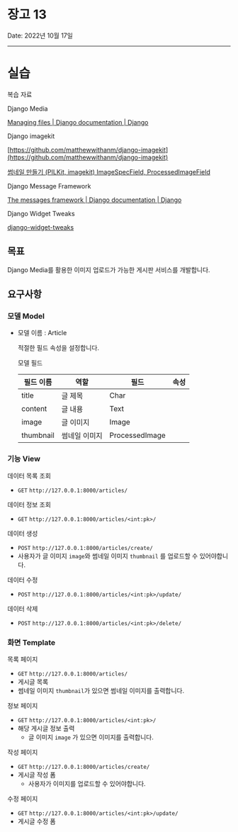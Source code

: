 # 장고 13

Date: 2022년 10월 17일

---

# 실습


복습 자료

Django Media

[Managing files | Django documentation | Django](https://docs.djangoproject.com/en/4.1/topics/files/)

Django imagekit

[https://github.com/matthewwithanm/django-imagekit](https://github.com/matthewwithanm/django-imagekit)

[썸네일 만들기 (PILKit, imagekit) ImageSpecField, ProcessedImageField](https://wayhome25.github.io/django/2017/05/11/image-thumbnail/)

Django Message Framework

[The messages framework | Django documentation | Django](https://docs.djangoproject.com/en/4.1/ref/contrib/messages/)

Django Widget Tweaks

[django-widget-tweaks](https://pypi.org/project/django-widget-tweaks/)

## 목표

Django Media를 활용한 이미지 업로드가 가능한 게시판 서비스를 개발합니다.

## 요구사항

### 모델 Model

- 모델 이름 : Article
  
    적절한 필드 속성을 설정합니다.
    
    모델 필드
    
    | 필드 이름 | 역할 | 필드 | 속성 |
    | --- | --- | --- | --- |
    | title | 글 제목 | Char |  |
    | content | 글 내용 | Text |  |
    | image | 글 이미지 | Image |  |
    | thumbnail | 썸네일 이미지 | ProcessedImage |  |

### 기능 View

데이터 목록 조회

- `GET` `http://127.0.0.1:8000/articles/`

데이터 정보 조회

- `GET` `http://127.0.0.1:8000/articles/<int:pk>/`

데이터 생성

- `POST` `http://127.0.0.1:8000/articles/create/`
- 사용자가 글 이미지 `image`와 썸네일 이미지 `thumbnail` 를 업로드할 수 있어야합니다.

데이터 수정

- `POST` `http://127.0.0.1:8000/articles/<int:pk>/update/`

데이터 삭제

- `POST` `http://127.0.0.1:8000/articles/<int:pk>/delete/`

### 화면 Template

목록 페이지

- `GET` `http://127.0.0.1:8000/articles/`
- 게시글 목록
- 썸네일 이미지 `thumbnail`가 있으면 썸네일 이미지를 출력합니다.

정보 페이지

- `GET` `http://127.0.0.1:8000/articles/<int:pk>/`
- 해당 게시글 정보 출력
    - 글 이미지 `image` 가 있으면 이미지를 출력합니다.

작성 페이지

- `GET` `http://127.0.0.1:8000/articles/create/`
- 게시글 작성 폼
    - 사용자가 이미지를 업로드할 수 있어야합니다.

수정 페이지

- `GET` `http://127.0.0.1:8000/articles/<int:pk>/update/`
- 게시글 수정 폼